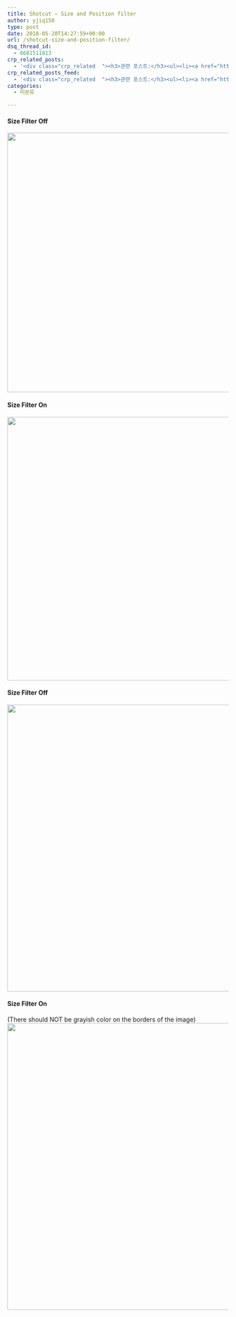 ```yaml
---
title: Shotcut – Size and Position filter
author: yjiq150
type: post
date: 2018-05-20T14:27:59+00:00
url: /shotcut-size-and-position-filter/
dsq_thread_id:
  - 6681511813
crp_related_posts:
  - '<div class="crp_related  "><h3>관련 포스트:</h3><ul><li><a href="https://www.letmecompile.com/shotcut-linux-server-video-generation/"     class="post-753"><span class="crp_title">Shotcut을 이용하여 리눅스 서버에서 템플릿 기반의 동영상 만들기</span></a></li><li><a href="https://www.letmecompile.com/mac-app-recommendation-for-developer/"     class="post-836"><span class="crp_title">개발자를 위한 필수 맥 앱(Mac App) 10선</span></a></li><li><a href="https://www.letmecompile.com/swift-struct-vs-class-%ec%b0%a8%ec%9d%b4%ec%a0%90-%eb%b9%84%ea%b5%90-%eb%b6%84%ec%84%9d/"     class="post-706"><span class="crp_title">Swift struct vs. class 차이점 비교 분석</span></a></li><li><a href="https://www.letmecompile.com/mysql-innodb-auto-increment-%ec%84%b1%eb%8a%a5-%ec%b5%9c%ec%a0%81%ed%99%94/"     class="post-750"><span class="crp_title">MySQL - InnoDB Auto Increment 성능 최적화</span></a></li><li><a href="https://www.letmecompile.com/certificate-file-format-extensions-comparison/"     class="post-792"><span class="crp_title">인증서 파일 형식 및 확장자의 차이점 비교 설명 (Certificate file format&hellip;</span></a></li></ul><div class="crp_clear"></div></div>'
crp_related_posts_feed:
  - '<div class="crp_related  "><h3>관련 포스트:</h3><ul><li><a href="https://www.letmecompile.com/shotcut-linux-server-video-generation/"     class="post-753"><span class="crp_title">Shotcut을 이용하여 리눅스 서버에서 템플릿 기반의 동영상 만들기</span></a></li><li><a href="https://www.letmecompile.com/mac-app-recommendation-for-developer/"     class="post-836"><span class="crp_title">개발자를 위한 필수 맥 앱(Mac App) 10선</span></a></li><li><a href="https://www.letmecompile.com/swift-struct-vs-class-%ec%b0%a8%ec%9d%b4%ec%a0%90-%eb%b9%84%ea%b5%90-%eb%b6%84%ec%84%9d/"     class="post-706"><span class="crp_title">Swift struct vs. class 차이점 비교 분석</span></a></li><li><a href="https://www.letmecompile.com/mysql-innodb-auto-increment-%ec%84%b1%eb%8a%a5-%ec%b5%9c%ec%a0%81%ed%99%94/"     class="post-750"><span class="crp_title">MySQL - InnoDB Auto Increment 성능 최적화</span></a></li><li><a href="https://www.letmecompile.com/certificate-file-format-extensions-comparison/"     class="post-792"><span class="crp_title">인증서 파일 형식 및 확장자의 차이점 비교 설명 (Certificate file format&hellip;</span></a></li></ul><div class="crp_clear"></div></div>'
categories:
  - 미분류

---
```

#### Size Filter Off

[<img loading="lazy" src="http://www.letmecompile.com/wp/wp-content/uploads/2018/05/filter_off-1024x967.png" alt="" width="625" height="590" class="alignnone size-large wp-image-744" srcset="https://www.letmecompile.com/wp/wp-content/uploads/2018/05/filter_off-1024x967.png 1024w, https://www.letmecompile.com/wp/wp-content/uploads/2018/05/filter_off-300x283.png 300w, https://www.letmecompile.com/wp/wp-content/uploads/2018/05/filter_off-768x725.png 768w, https://www.letmecompile.com/wp/wp-content/uploads/2018/05/filter_off-150x142.png 150w, https://www.letmecompile.com/wp/wp-content/uploads/2018/05/filter_off.png 1093w" sizes="(max-width: 625px) 100vw, 625px" />][1]

#### Size Filter On

[<img loading="lazy" src="http://www.letmecompile.com/wp/wp-content/uploads/2018/05/filter_applied-1024x981.png" alt="" width="625" height="599" class="alignnone size-large wp-image-745" srcset="https://www.letmecompile.com/wp/wp-content/uploads/2018/05/filter_applied-1024x981.png 1024w, https://www.letmecompile.com/wp/wp-content/uploads/2018/05/filter_applied-300x287.png 300w, https://www.letmecompile.com/wp/wp-content/uploads/2018/05/filter_applied-768x736.png 768w, https://www.letmecompile.com/wp/wp-content/uploads/2018/05/filter_applied-150x144.png 150w, https://www.letmecompile.com/wp/wp-content/uploads/2018/05/filter_applied.png 1074w" sizes="(max-width: 625px) 100vw, 625px" />][2]

#### Size Filter Off

[<img loading="lazy" src="http://www.letmecompile.com/wp/wp-content/uploads/2018/05/filter_g_off.png" alt="" width="652" height="652" class="alignnone size-full wp-image-746" srcset="https://www.letmecompile.com/wp/wp-content/uploads/2018/05/filter_g_off.png 652w, https://www.letmecompile.com/wp/wp-content/uploads/2018/05/filter_g_off-150x150.png 150w, https://www.letmecompile.com/wp/wp-content/uploads/2018/05/filter_g_off-300x300.png 300w" sizes="(max-width: 652px) 100vw, 652px" />][3]

#### Size Filter On

(There should NOT be grayish color on the borders of the image)  
[<img loading="lazy" src="http://www.letmecompile.com/wp/wp-content/uploads/2018/05/filter_g_applied.png" alt="" width="652" height="652" class="alignnone size-full wp-image-747" srcset="https://www.letmecompile.com/wp/wp-content/uploads/2018/05/filter_g_applied.png 652w, https://www.letmecompile.com/wp/wp-content/uploads/2018/05/filter_g_applied-150x150.png 150w, https://www.letmecompile.com/wp/wp-content/uploads/2018/05/filter_g_applied-300x300.png 300w" sizes="(max-width: 652px) 100vw, 652px" />][4]

 [1]: http://www.letmecompile.com/wp/wp-content/uploads/2018/05/filter_off.png
 [2]: http://www.letmecompile.com/wp/wp-content/uploads/2018/05/filter_applied.png
 [3]: http://www.letmecompile.com/wp/wp-content/uploads/2018/05/filter_g_off.png
 [4]: http://www.letmecompile.com/wp/wp-content/uploads/2018/05/filter_g_applied.png